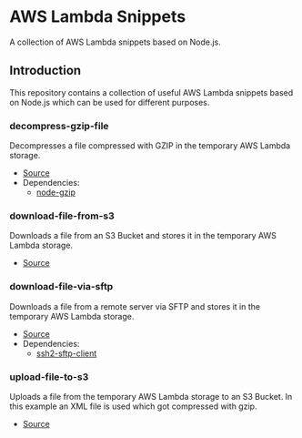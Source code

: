 # AWS Lambda Snippets
A collection of AWS Lambda snippets based on Node.js.

## Introduction
This repository contains a collection of useful AWS Lambda snippets based on Node.js which can be used for different purposes.

### decompress-gzip-file
Decompresses a file compressed with GZIP in the temporary AWS Lambda storage.

- [Source](https://github.com/Asgaros/aws-lambda-snippets/tree/main/decompress-gzip-file)
- Dependencies:
  - [node-gzip](https://www.npmjs.com/package/node-gzip)

### download-file-from-s3
Downloads a file from an S3 Bucket and stores it in the temporary AWS Lambda storage.

- [Source](https://github.com/Asgaros/aws-lambda-snippets/tree/main/download-file-from-s3)

### download-file-via-sftp
Downloads a file from a remote server via SFTP and stores it in the temporary AWS Lambda storage.

- [Source](https://github.com/Asgaros/aws-lambda-snippets/tree/main/download-file-via-sftp)
- Dependencies:
  - [ssh2-sftp-client](https://www.npmjs.com/package/ssh2-sftp-client)

### upload-file-to-s3
Uploads a file from the temporary AWS Lambda storage to an S3 Bucket. In this example an XML file is used which got compressed with gzip.

- [Source](https://github.com/Asgaros/aws-lambda-snippets/tree/main/upload-file-to-s3)
